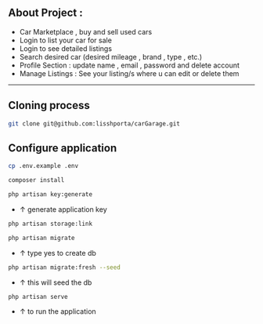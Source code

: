 ## About Project :

- Car Marketplace , buy and sell used cars 
- Login to list your car for sale 
- Login to see detailed listings
- Search desired car (desired mileage , brand , type , etc.)
- Profile Section : update name , email , password and delete account
- Manage Listings : See your listing/s where u can edit or delete them 

<hr>

## Cloning process

```bash
git clone git@github.com:lisshporta/carGarage.git

```

## Configure application 

```bash
cp .env.example .env
```

```bash
composer install
```

```bash
php artisan key:generate
```
- ↑ generate application key
```bash
php artisan storage:link
```

```bash
php artisan migrate 
```
- ↑ type yes to create db
```bash
php artisan migrate:fresh --seed
```
- ↑ this will seed the db

```bash
php artisan serve
```
- ↑ to run the application
